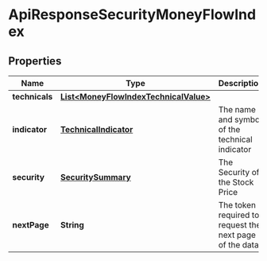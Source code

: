 
# ApiResponseSecurityMoneyFlowIndex

## Properties
Name | Type | Description | Notes
------------ | ------------- | ------------- | -------------
**technicals** | [**List&lt;MoneyFlowIndexTechnicalValue&gt;**](MoneyFlowIndexTechnicalValue.md) |  |  [optional]
**indicator** | [**TechnicalIndicator**](TechnicalIndicator.md) | The name and symbol of the technical indicator |  [optional]
**security** | [**SecuritySummary**](SecuritySummary.md) | The Security of the Stock Price |  [optional]
**nextPage** | **String** | The token required to request the next page of the data |  [optional]



